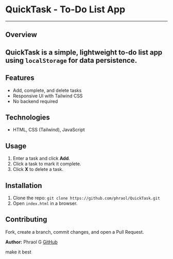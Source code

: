 # QuickTask - To-Do List App
---------------------------

## Overview
QuickTask is a simple, lightweight to-do list app using `localStorage` for data persistence.
 -------------------------------------------------------------------------------------------
## Features
- Add, complete, and delete tasks
- Responsive UI with Tailwind CSS
- No backend required

## Technologies
- HTML, CSS (Tailwind), JavaScript

## Usage
1. Enter a task and click **Add**.
2. Click a task to mark it complete.
3. Click **X** to delete a task.

## Installation
1. Clone the repo: `git clone https://github.com/phraol/QuickTask.git`
2. Open `index.html` in a browser.

## Contributing
Fork, create a branch, commit changes, and open a Pull Request.



**Author:** Phraol G
[GitHub](https://github.com/phraol)

 make it best
